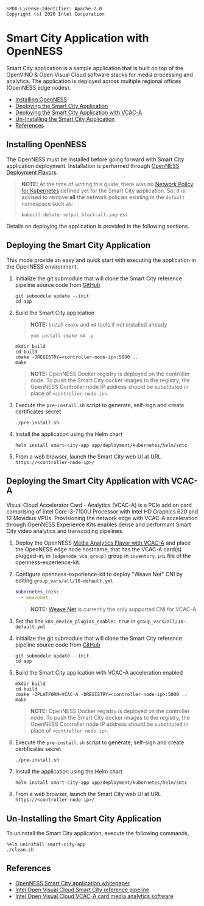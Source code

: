 ```text
SPDX-License-Identifier: Apache-2.0
Copyright (c) 2020 Intel Corporation
```

<!-- omit in toc -->
# Smart City Application with OpenNESS

Smart City application is a sample application that is built on top of the OpenVINO & Open Visual Cloud software stacks for media processing and analytics. The application is deployed across multiple regional offices (OpenNESS edge nodes).

- [Installing OpenNESS](#installing-openness)
- [Deploying the Smart City Application](#deploying-the-smart-city-application)
- [Deploying the Smart City Application with VCAC-A](#deploying-the-smart-city-application-with-vcac-a)
- [Un-Installing the Smart City Application](#un-installing-the-smart-city-application)
- [References](#references)

## Installing OpenNESS
The OpenNESS must be installed before going forward with Smart City application deployment. Installation is performed through [OpenNESS Deployment Flavors](https://github.com/otcshare/specs/blob/master/doc/flavors.md).

> **NOTE:** At the time of writing this guide, there was no [Network Policy for Kubernetes](https://kubernetes.io/docs/concepts/services-networking/network-policies/) defined yet for the Smart City application. So, it is advised to remove **all** the network policies existing in the `default` namespace such as:
> ```shell
> kubectl delete netpol block-all-ingress
> ```

Details on deploying the application is provided in the following sections.

## Deploying the Smart City Application

This mode provide an easy and quick start with executing the application in the OpenNESS environment.

1. Initialize the git submodule that will clone the Smart City reference pipeline source code from [GitHub](https://github.com/OpenVisualCloud/Smart-City-Sample.git)

    ```shell
    git submodule update --init
    cd app
    ```

2. Build the Smart City application

    > **NOTE:** Install `cmake` and `m4` tools if not installed already
    >  ```shell
    >  yum install cmake m4 -y
    >  ```

    ```shell
    mkdir build
    cd build
    cmake -DREGISTRY=<controller-node-ip>:5000 .. 
    make
    ```

    > **NOTE:** OpenNESS Docker registry is deployed on the controller node. To push the Smart City docker images to the registry, the OpenNESS Controller node IP address should be substituted in place of `<controller-node-ip>`.

3. Execute the `pre-install.sh` script to generate, self-sign and create certificates secret

    ```shell
    ./pre-install.sh
    ```

4. Install the application using the Helm chart

    ```shell
    helm install smart-city-app app/deployment/kubernetes/helm/smtc
    ```

5. From a web browser, launch the Smart City web UI at URL `https://<controller-node-ip>/`


## Deploying the Smart City Application with VCAC-A

Visual Cloud Accelerator Card - Analytics (VCAC-A) is a PCIe add on card comprising of Intel Core i3-7100U Processor with Intel HD Graphics 620 and 12 Movidius VPUs. Provisioning the network edge with VCAC-A acceleration through OpenNESS Experience Kits enables dense and performant Smart City video analytics and transcoding pipelines.

1. Deploy the OpenNESS [Media Analytics Flavor with VCAC-A](https://github.com/otcshare/specs/blob/master/doc/flavors.md#media-analytics-flavor-with-vcac-a) and place the OpenNESS edge node hostname, that has the VCAC-A card(s) plugged-in, in `[edgenode_vca_group]` group in `inventory.ini` file of the openness-experience-kit.

2. Configure openness-experience-kit to deploy "Weave Net" CNI by editing `group_vars/all/10-default.yml`

    ```yaml
    kubernetes_cnis:
      - weavenet
    ```

    > **NOTE:** [Weave Net](https://www.weave.works/docs/net/latest/overview/) is currently the only supported CNI for VCAC-A.

3. Set the line `k8s_device_plugins_enable: true` in `group_vars/all/10-default.yml`

4. Initialize the git submodule that will clone the Smart City reference pipeline source code from [GitHub](https://github.com/OpenVisualCloud/Smart-City-Sample.git)

    ```shell
    git submodule update --init
    cd app
    ```

5. Build the Smart City application with VCAC-A acceleration enabled

    ```shell
    mkdir build
    cd build
    cmake -DPLATFORM=VCAC-A -DREGISTRY=<controller-node-ip>:5000 ..
    make
    ```

    > **NOTE:** OpenNESS Docker registry is deployed on the controller node. To push the Smart City docker images to the registry, the OpenNESS Controller node IP address should be substituted in place of `<controller-node-ip>`.

6. Execute the `pre-install.sh` script to generate, self-sign and create certificates secret

    ```shell
    ./pre-install.sh
    ```

7. Install the application using the Helm chart

    ```shell
    helm install smart-city-app app/deployment/kubernetes/helm/smtc
    ```

8.  From a web browser, launch the Smart City web UI at URL `https://<controller-node-ip>/`


## Un-Installing the Smart City Application

To uninstall the Smart City application, execute the following commands,

```shell
helm uninstall smart-city-app
./clean.sh
```


## References

- [OpenNESS Smart City application whitepaper](https://github.com/otcshare/specs/blob/master/doc/applications/openness_ovc.md)
- [Intel Open Visual Cloud Smart City reference pipeline](https://github.com/OpenVisualCloud/Smart-City-Sample)
- [Intel Open Visual Cloud VCAC-A card media analytics software](https://github.com/OpenVisualCloud/VCAC-SW-Analytics/)
